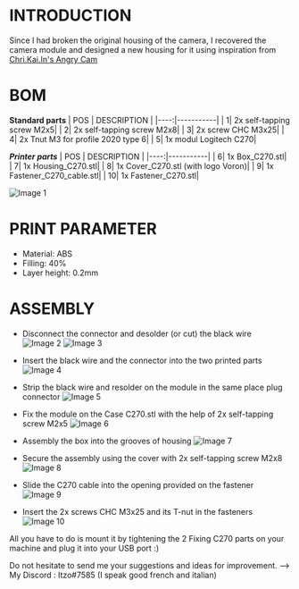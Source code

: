 # INTRODUCTION
Since I had broken the original housing of the camera, I recovered the camera module and designed a new housing for it using inspiration from [Chri.Kai.In's Angry Cam](https://github.com/VoronDesign/VoronUsers/tree/master/printer_mods/chri.kai.in/Angry_CAM_USB)

# BOM
**Standard parts**
| POS | DESCRIPTION |
|----:|-----------|
|    1| 2x self-tapping screw M2x5|
|    2| 2x self-tapping screw M2x8|
|    3| 2x screw CHC M3x25|
|    4| 2x Tnut M3 for profile 2020 type 6|
|    5| 1x modul Logitech C270|

**_Printer parts_**
| POS | DESCRIPTION |
|----:|-----------|
|    6| 1x Box_C270.stl|
|    7| 1x Housing_C270.stl|
|    8| 1x Cover_C270.stl (with logo Voron)|
|    9| 1x Fastener_C270_cable.stl|
|   10| 1x Fastener_C270.stl|

![Image 1](https://github.com/Itzo1978/Voron-Mods/blob/master/Angrycam%20C270/Images/Image%201.png)

# PRINT PARAMETER
- Material: ABS
- Filling: 40%
- Layer height: 0.2mm

# ASSEMBLY
- Disconnect the connector and desolder (or cut) the black wire
![Image 2](https://github.com/Itzo1978/Voron-Mods/blob/master/Angrycam%20C270/Images/Image%202.png)
![Image 3](https://github.com/Itzo1978/Voron-Mods/blob/master/Angrycam%20C270/Images/Image%203.png)

- Insert the black wire and the connector into the two printed parts
![Image 4](https://github.com/Itzo1978/Voron-Mods/blob/master/Angrycam%20C270/Images/Image%204.png)

- Strip the black wire and resolder on the module in the same place plug connector
![Image 5](https://github.com/Itzo1978/Voron-Mods/blob/master/Angrycam%20C270/Images/Image%205.png)

- Fix the module on the Case C270.stl with the help of 2x self-tapping screw M2x5
![Image 6](https://github.com/Itzo1978/Voron-Mods/blob/master/Angrycam%20C270/Images/Image%206.png)
 
- Assembly the box into the grooves of housing
![Image 7](https://github.com/Itzo1978/Voron-Mods/blob/master/Angrycam%20C270/Images/Image%207.png)

- Secure the assembly using the cover with 2x self-tapping screw M2x8
![Image 8](https://github.com/Itzo1978/Voron-Mods/blob/master/Angrycam%20C270/Images/Image%208.png)

- Slide the C270 cable into the opening provided on the fastener
![Image 9](https://github.com/Itzo1978/Voron-Mods/blob/master/Angrycam%20C270/Images/Image%209.png)

- Insert the 2x screws CHC M3x25 and its T-nut in the fasteners
![Image 10](https://github.com/Itzo1978/Voron-Mods/blob/master/Angrycam%20C270/Images/Image%2010.png)

All you have to do is mount it by tightening the 2 Fixing C270 parts on your machine and plug it into your USB port :)

Do not hesitate to send me your suggestions and ideas for improvement.
--> My Discord : Itzo#7585 (I speak good french and italian)

